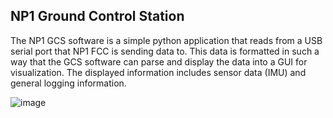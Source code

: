 ## NP1 Ground Control Station

The NP1 GCS software is a simple python application that reads from a USB serial port that NP1 FCC is sending data to. This data is formatted in such a way that the GCS software can parse and display the data into a GUI for visualization. The displayed information includes sensor data (IMU) and general logging information.

![image](https://github.com/user-attachments/assets/65234d0f-e765-4628-8331-b8d72586be42)
